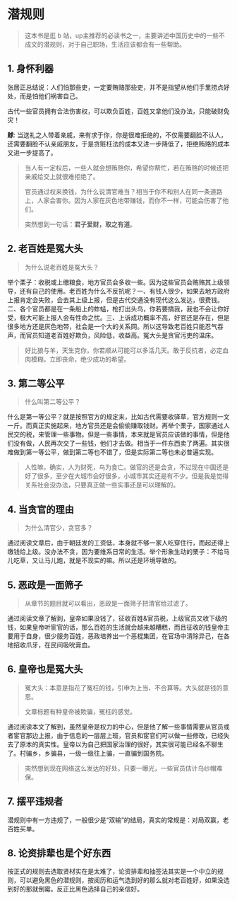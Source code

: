 # 潜规则

> 这本书是逛 b 站，up主推荐的必读书之一，主要讲述中国历史中的一些不成文的潜规则，对于自己职场，生活应该都会有一些帮助。

## 1. 身怀利器

张居正总结说：人们怕那些吏，一定要贿赂那些吏，并不是指望从他们手里捞点好处，而是怕他们祸害自己。

古代一些官员拥有合法伤害权，可以欺负百姓，百姓又拿他们没办法，只能破财免灾！

**赇**: 当送礼之人带着亲戚，来有求于你，你是很难拒绝的，不仅需要翻脸不认人，还需要翻脸不认亲戚朋友，于是贪赃枉法的成本又进一步降低了，拒绝贿赂的成本又进一步提高了。

> 当人有一定权后，一些人就会想贿赂你，希望你帮忙，若在贿赂的时候还把亲戚给交上就很难拒绝了。
>
> 官员通过权来换钱，为什么说清官难当？相当于你不和别人在同一条道路上，人家会害你。因为人家在灰色地带赚钱，而你不一样，可能会伤害了他们。
>
> 突然想到一句话：**君子爱财，取之有道**。

## 2. 老百姓是冤大头

> 为什么说老百姓是冤大头？

举个栗子：收税或上缴粮食，地方官员会多收一些。因为这些官员会贿赂其上级领导，还有自己的使用。老百姓为什么不反抗呢？一、有钱人很少，如果去地方政府上报肯定会失败，会去其上级上报，但是古代交通没有现代这么发达，很费钱。二、各个官员都是在一条船上的蚱蜢，枪打出头鸟，你若要搞我，我也不会让你好受，极大可能上报人会有性命之忧。三、上诉成功概率不高，好官还是存在，但是很多地方还是灰色地带，社会是一个大的关系网。所以这导致老百姓只能忍气吞声，而官员知道老百姓好欺负，风险低，收益高。冤大头是贪官污吏的温床。

> 好比狼与羊，天生克你，你若顺从可能可以多活几天。敢于反抗者，必定血肉模糊，立即丧命，绝少成功的希望。

## 3. 第二等公平

> 什么叫第二等公平？

什么是第一等公平？就是按照官方的规定来，比如古代需要收驿草，官方规则一文一斤。而真正实施起来，地方官员还是会偷偷赚取钱财。再举个栗子，国家通过人民交的税，来管理一些事物。但是一些事情，本来就是官员应该做的事情，但是他们没有做，人民再次交了一些钱，他们才去做。相当于一件东西卖了两遍。其实很难做到第一等公平，做到第二等也不错了，但是实际第二等也未必普遍实现。

> 人性嘛，确实，人为财死，鸟为食亡。做官的还是会贪，不过现在中国还是好了很多，至少在大城市会好很多，小城市其实还是有不少。但是我是觉得关系社会没办法，只要真正做一些实事还是可以理解的。

## 4. 当贪官的理由

> 为什么清官少，贪官多？

通过阅读文章后，由于朝廷发的工资低，本身就不够一家人吃穿住行，而起还得上缴钱给上级。没办法不贪，因为要维系日常的生活。举个形象生动的栗子：不给马儿吃草，又让马儿跑，就是不现实的嘛。所以还是环境导致的。

## 5. 恶政是一面筛子

> 从章节的题目就可以看出，恶政是一面筛子把清官给过滤了。

通过阅读文章了解到，皇帝如果没钱了，征收百姓&官员税，上级官员又收下级的钱，如果皇帝听宦官的话，那么百姓的生活就会越来越糟糕，而且征收的钱皇帝主要用于自身，很少服务百姓，恶政培养出一个恶棍集团，在官场中清除异己，在各地招收爪牙，在民间吸吮膏血。

## 6. 皇帝也是冤大头

> 冤大头：本意是指花了冤枉的钱，引申为上当、不合算等。大头就是钱的意思。
>
> 文章标题有种皇帝被欺骗，冤枉的感觉。

通过阅读本文了解到，虽然皇帝是权力的中心，但是他了解一些事情需要从官员或者宦官那边上报，由于信息的一层层上班，官员和宦官们可以做一些修改，已经失去了原本的真实性。皇帝以为自己把国家治理的很好，其实很可能已经名不聊生了。村骗乡，乡骗县，一级一级往上骗，一直骗到国务院。

> 突然想到现在网络这么发达的好处，只要一曝光，一些官员估计乌纱帽难保。

## 7. 摆平违规者

潜规则中有一方违规了，一般很少是“双输”的结局，真实的常规是：对局双赢，老百姓买单。

## 8. 论资排辈也是个好东西

按正式的规则去选取贤材实在是太难了，论资排辈和抽签法其实是一个中立的规则，可以避免黑色的潜规则，按阅历和运气选到好的那么就对老百姓好，如果没选到好的那就倒霉。反正比黑色选择自己的亲信好。

